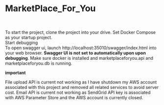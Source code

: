 # MarketPlace_For_You<br><br>

To start the project, clone the project into your drive. Set Docker Compose as your startup project. <br>
Start debugging<br>
To open swagger ui, launch http://localhost:35010/swagger/index.html into your web browser. **Swagger UI is not set to automatically upon upon debugging**. Make sure docker is installed and marketplaceforyou.api and marketplaceforyou.db is running.<br>

**important**<br>

File upload API is current not working as I have shutdown my AWS account associated with this project and removed all related services to avoid server cost.
Email API is current not working as SendGrid API key is associated with AWS Parameter Store and the AWS account is currently closed.

